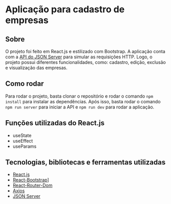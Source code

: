 # Aplicação para cadastro de empresas

## Sobre

O projeto foi feito em React.js e estilizado com Bootstrap. A aplicação conta com a <a href="https://www.npmjs.com/package/json-server">API do JSON Server</a> para simular as requisições HTTP. Logo, o projeto possui diferentes funcionalidades, como: cadastro, edição, exclusão e visualização das empresas.

## Como rodar

Para rodar o projeto, basta clonar o repositório e rodar o comando `npm install` para instalar as dependências. Após isso, basta rodar o comando `npm run server` para iniciar a API e `npm run dev` para rodar a aplicação.

## Funções utilizadas do React.js

-   useState
-   useEffect
-   useParams

## Tecnologias, bibliotecas e ferramentas utilizadas

-   [React.js](https://pt-br.reactjs.org/)
-   [React-Bootstrap](https://react-bootstrap.github.io/)]
-   [React-Router-Dom](https://www.npmjs.com/package/react-router-dom)
-   [Axios](https://www.npmjs.com/package/axios)
-   [JSON Server](https://www.npmjs.com/package/json-server)

